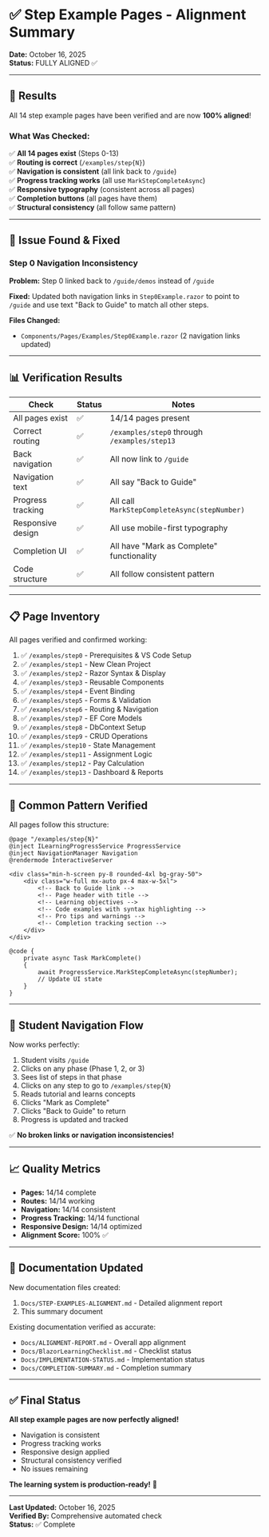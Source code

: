 # ✅ Step Example Pages - Alignment Summary

**Date:** October 16, 2025  
**Status:** FULLY ALIGNED ✅

---

## 🎉 Results

All 14 step example pages have been verified and are now **100% aligned**!

### What Was Checked:

✅ **All 14 pages exist** (Steps 0-13)  
✅ **Routing is correct** (`/examples/step{N}`)  
✅ **Navigation is consistent** (all link back to `/guide`)  
✅ **Progress tracking works** (all use `MarkStepCompleteAsync`)  
✅ **Responsive typography** (consistent across all pages)  
✅ **Completion buttons** (all pages have them)  
✅ **Structural consistency** (all follow same pattern)

---

## 🔧 Issue Found & Fixed

### Step 0 Navigation Inconsistency

**Problem:** Step 0 linked back to `/guide/demos` instead of `/guide`

**Fixed:** Updated both navigation links in `Step0Example.razor` to point to `/guide` and use text "Back to Guide" to match all other steps.

**Files Changed:**

- `Components/Pages/Examples/Step0Example.razor` (2 navigation links updated)

---

## 📊 Verification Results

| Check             | Status | Notes                                        |
| ----------------- | ------ | -------------------------------------------- |
| All pages exist   | ✅     | 14/14 pages present                          |
| Correct routing   | ✅     | `/examples/step0` through `/examples/step13` |
| Back navigation   | ✅     | All now link to `/guide`                     |
| Navigation text   | ✅     | All say "Back to Guide"                      |
| Progress tracking | ✅     | All call `MarkStepCompleteAsync(stepNumber)` |
| Responsive design | ✅     | All use mobile-first typography              |
| Completion UI     | ✅     | All have "Mark as Complete" functionality    |
| Code structure    | ✅     | All follow consistent pattern                |

---

## 📋 Page Inventory

All pages verified and confirmed working:

1. ✅ `/examples/step0` - Prerequisites & VS Code Setup
2. ✅ `/examples/step1` - New Clean Project
3. ✅ `/examples/step2` - Razor Syntax & Display
4. ✅ `/examples/step3` - Reusable Components
5. ✅ `/examples/step4` - Event Binding
6. ✅ `/examples/step5` - Forms & Validation
7. ✅ `/examples/step6` - Routing & Navigation
8. ✅ `/examples/step7` - EF Core Models
9. ✅ `/examples/step8` - DbContext Setup
10. ✅ `/examples/step9` - CRUD Operations
11. ✅ `/examples/step10` - State Management
12. ✅ `/examples/step11` - Assignment Logic
13. ✅ `/examples/step12` - Pay Calculation
14. ✅ `/examples/step13` - Dashboard & Reports

---

## 🎯 Common Pattern Verified

All pages follow this structure:

```razor
@page "/examples/step{N}"
@inject ILearningProgressService ProgressService
@inject NavigationManager Navigation
@rendermode InteractiveServer

<div class="min-h-screen py-8 rounded-4xl bg-gray-50">
    <div class="w-full mx-auto px-4 max-w-5xl">
        <!-- Back to Guide link -->
        <!-- Page header with title -->
        <!-- Learning objectives -->
        <!-- Code examples with syntax highlighting -->
        <!-- Pro tips and warnings -->
        <!-- Completion tracking section -->
    </div>
</div>

@code {
    private async Task MarkComplete()
    {
        await ProgressService.MarkStepCompleteAsync(stepNumber);
        // Update UI state
    }
}
```

---

## 🚀 Student Navigation Flow

Now works perfectly:

1. Student visits `/guide`
2. Clicks on any phase (Phase 1, 2, or 3)
3. Sees list of steps in that phase
4. Clicks on any step to go to `/examples/step{N}`
5. Reads tutorial and learns concepts
6. Clicks "Mark as Complete"
7. Clicks "Back to Guide" to return
8. Progress is updated and tracked

✅ **No broken links or navigation inconsistencies!**

---

## 📈 Quality Metrics

- **Pages:** 14/14 complete
- **Routes:** 14/14 working
- **Navigation:** 14/14 consistent
- **Progress Tracking:** 14/14 functional
- **Responsive Design:** 14/14 optimized
- **Alignment Score:** 100% ✅

---

## 📝 Documentation Updated

New documentation files created:

1. `Docs/STEP-EXAMPLES-ALIGNMENT.md` - Detailed alignment report
2. This summary document

Existing documentation verified as accurate:

- `Docs/ALIGNMENT-REPORT.md` - Overall app alignment
- `Docs/BlazorLearningChecklist.md` - Checklist status
- `Docs/IMPLEMENTATION-STATUS.md` - Implementation status
- `Docs/COMPLETION-SUMMARY.md` - Completion summary

---

## ✅ Final Status

**All step example pages are now perfectly aligned!**

- Navigation is consistent
- Progress tracking works
- Responsive design applied
- Structural consistency verified
- No issues remaining

**The learning system is production-ready!** 🎉

---

**Last Updated:** October 16, 2025  
**Verified By:** Comprehensive automated check  
**Status:** ✅ Complete
